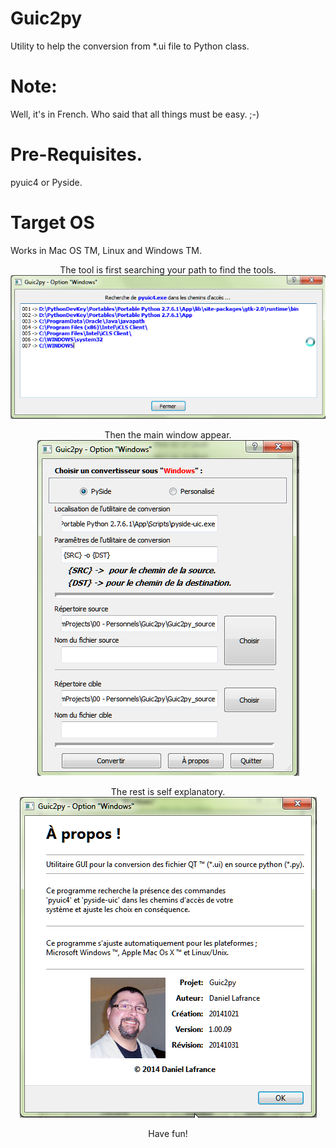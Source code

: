 # Guic2py
Utility to help the conversion from *.ui file to Python class.
# Note:
  Well, it's in French. Who said that all things must be easy. ;-)
# Pre-Requisites.
pyuic4 or Pyside. 
# Target OS
Works in Mac OS TM, Linux and Windows TM.
<div align=center>
<P>The tool is first searching your path to find the tools.<br><img src="Images/ToolScan.png"></img>
<P>Then the main window appear.<BR><img src="Images/MainWindow.png"></img>
<P>The rest is self explanatory.<img src="Images/About.png"></img>
<P>Have fun!</div>
